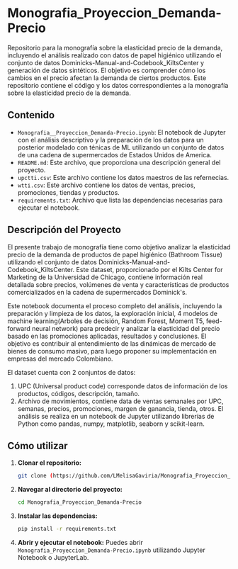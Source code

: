 # Monografia_Proyeccion_Demanda-Precio
Repositorio para la monografía sobre la elasticidad precio de la demanda, incluyendo el análisis realizado con datos de papel higiénico utilizando el conjunto de datos Dominicks-Manual-and-Codebook_KiltsCenter y generación de datos sintéticos. El objetivo es comprender cómo los cambios en el precio afectan la demanda de ciertos productos.
Este repositorio contiene el código y los datos correspondientes a la monografía sobre la elasticidad precio de la demanda.

## Contenido

* `Monografia__Proyeccion_Demanda-Precio.ipynb`: El notebook de Jupyter con el análisis descriptivo y la preparación de los datos para un posterior modelado con ténicas de ML utilizando un conjunto de datos de una cadena de supermercados de Estados Unidos de America.
* `README.md`: Este archivo, que proporciona una descripción general del proyecto.
* `upctti.csv`: Este archivo contiene los datos maestros de las refernecias.
* `wtti.csv`: Este archivo contiene los datos de ventas, precios, promociones, tiendas y productos.
* `requirements.txt`: Archivo que lista las dependencias necesarias para ejecutar el notebook.

## Descripción del Proyecto

El presente trabajo de monografía tiene como objetivo analizar la elasticidad precio de la demanda de productos de papel higiénico (Bathroom Tissue) utilizando el conjunto de datos Dominicks-Manual-and-Codebook_KiltsCenter. Este dataset, proporcionado por el Kilts Center for Marketing de la Universidad de Chicago, contiene información real detallada sobre precios, volúmenes de venta y características de productos comercializados en la cadena de supermercados Dominick's.

Este notebook documenta el proceso completo del análisis, incluyendo la preparación y limpieza de los datos, la exploración inicial, 4 modelos de machine learning(Arboles de decisión, Random Forest, Moment T5,  feed-forward neural network) para predecir y analizar la elasticidad del precio basado en las promociones aplicadas, resultados y conclusiones. El objetivo es contribuir al entendimiento de las dinámicas de mercado de bienes de consumo masivo, para luego proponer su implementación en empresas del mercado Colombiano.

El dataset cuenta con 2 conjuntos de datos:
1. UPC (Universal product code) corresponde datos de información de los productos, códigos, descripción, tamaño.
2. Archivo de movimientos, contiene data de ventas semanales por UPC, semanas, precios, promociones, margen de ganancia, tienda, otros.
El análisis se realiza en un notebook de Jupyter  utilizando librerías de Python como pandas, numpy, matplotlib, seaborn y scikit-learn.

## Cómo utilizar

1.  **Clonar el repositorio:**
    ```bash
    git clone (https://github.com/LMelisaGaviria/Monografia_Proyeccion_Demanda-Precio.git)
    ```
2.  **Navegar al directorio del proyecto:**
    ```bash
    cd Monografia_Proyeccion_Demanda-Precio
    ```
3.  **Instalar las dependencias:**
    ```bash
    pip install -r requirements.txt
    ```
4.  **Abrir y ejecutar el notebook:**
    Puedes abrir `Monografia_Proyeccion_Demanda-Precio.ipynb` utilizando Jupyter Notebook o JupyterLab.

